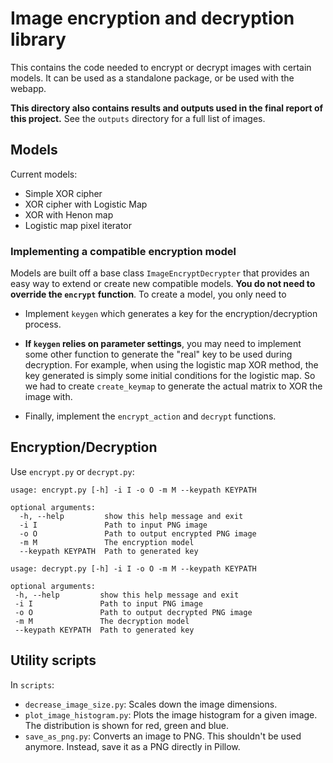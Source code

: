 # Image encryption and decryption library

This contains the code needed to encrypt or decrypt images with certain models. It can be used as a standalone package, or be used with the webapp.

**This directory also contains results and outputs used in the final report of this project.** See the ``outputs`` directory for a full list of images.

## Models

Current models:

- Simple XOR cipher
- XOR cipher with Logistic Map
- XOR with Henon map
- Logistic map pixel iterator

### Implementing a compatible encryption model

Models are built off a base class ``ImageEncryptDecrypter`` that provides an easy way to extend or create new compatible models.
**You do not need to override the ``encrypt`` function**. To create a model, you only need to

- Implement ``keygen`` which generates a key for the encryption/decryption process.

- **If ``keygen`` relies on parameter settings**, you may need to implement some other function to generate the "real" key to be used during decryption. For example, when using the logistic map XOR method, the key generated is simply some initial conditions for the logistic map. So we had to create ``create_keymap`` to generate the actual matrix to XOR the image with.

- Finally, implement the ``encrypt_action`` and ``decrypt`` functions.


## Encryption/Decryption

Use ``encrypt.py`` or ``decrypt.py``:

```
usage: encrypt.py [-h] -i I -o O -m M --keypath KEYPATH

optional arguments:
  -h, --help         show this help message and exit
  -i I               Path to input PNG image
  -o O               Path to output encrypted PNG image
  -m M               The encryption model
  --keypath KEYPATH  Path to generated key
 ```
 
 ```
 usage: decrypt.py [-h] -i I -o O -m M --keypath KEYPATH

optional arguments:
  -h, --help         show this help message and exit   
  -i I               Path to input PNG image
  -o O               Path to output decrypted PNG image
  -m M               The decryption model
  --keypath KEYPATH  Path to generated key
 ```
 
 ## Utility scripts
 
 In ``scripts``:
 
 - ``decrease_image_size.py``: Scales down the image dimensions.
 - ``plot_image_histogram.py``: Plots the image histogram for a given image. The distribution is shown for red, green and blue.
 - ``save_as_png.py``: Converts an image to PNG. This shouldn't be used anymore. Instead, save it as a PNG directly in Pillow.

